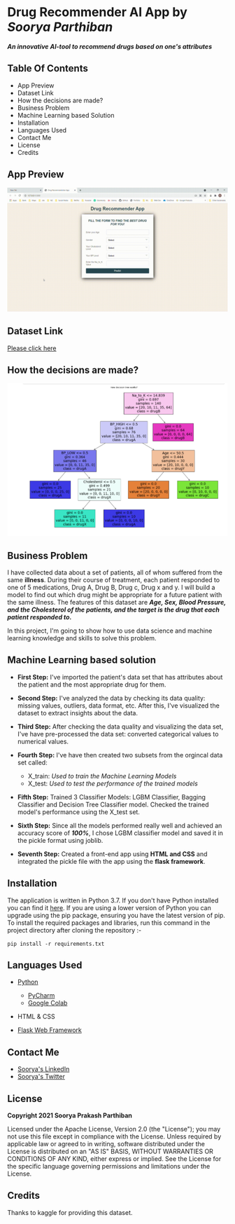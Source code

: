 # Drug Recommender AI App by ***Soorya Parthiban***

***An innovative AI-tool to recommend drugs based on one's attributes***

## Table Of Contents
* App Preview
* Dataset Link
* How the decisions are made?
* Business Problem
* Machine Learning based Solution
* Installation
* Languages Used
* Contact Me
* License
* Credits

## App Preview
![Cick Here](https://github.com/drdataSpp/ML-App4-Drug-Recommender-AI-App/blob/master/Drug%20Recommender%20App.gif)

## Dataset Link
[Please click here](https://www.kaggle.com/pablomgomez21/drugs-a-b-c-x-y-for-decision-trees)

## How the decisions are made?
![alt text](https://github.com/drdataSpp/ML-App4-Drug-Recommender-AI-App/blob/master/How%20the%20model%20works.PNG)

## Business Problem
I have collected data about a set of patients, all of whom suffered from the same **illness**. During their course of treatment, each patient responded to one of 5 medications, Drug A, Drug B, Drug c, Drug x and y. I will build a model to find out which drug might be appropriate for a future patient with the same illness. The features of this dataset are ***Age, Sex, Blood Pressure, and the Cholesterol of the patients, and the target is the drug that each patient responded to.***

In this project, I'm going to show how to use data science and machine learning knowledge and skills to solve this problem.

## Machine Learning based solution
* **First Step:** I've imported the patient's data set that has attributes about the patient and the most appropriate drug for them.
* **Second Step:** I've analyzed the data by checking its data quality: missing values, outliers, data format, etc. After this, I've visualized the dataset to extract insights about the data.
* **Third Step:** After checking the data quality and visualizing the data set, I've have pre-processed the data set: converted categorical values to numerical values.
* **Fourth Step:** I've have then created two subsets from the orgincal data set called:
  * X_train: *Used to train the Machine Learning Models*
  * X_test: *Used to test the performance of the trained models*
  
 * **Fifth Step:** Trained 3 Classifier Models: LGBM Classifier, Bagging Classifier and Decision Tree Classifier model. Checked the trained model's performance using the X_test set.
 
 * **Sixth Step:** Since all the models performed really well and achieved an accuracy score of ***100%***, I chose LGBM classifier model and saved it in the pickle format using joblib.
 
 * **Seventh Step:** Created a front-end app using **HTML and CSS** and integrated the pickle file with the app using the **flask framework**.
 
## Installation
The application is written in Python 3.7. If you don't have Python installed you can find it [here](https://www.python.org/). If you are using a lower version of Python you can upgrade using the pip package, ensuring you have the latest version of pip. To install the required packages and libraries, run this command in the project directory after cloning the repository :-

```
pip install -r requirements.txt
```
## Languages Used
* [Python](https://www.python.org/)
  * [PyCharm](https://www.jetbrains.com/pycharm/)
  * [Google Colab](https://colab.research.google.com/notebooks/intro.ipynb)
  
* HTML & CSS 

* [Flask Web Framework](https://flask.palletsprojects.com/en/1.1.x/)

## Contact Me
* [Soorya's LinkedIn](https://www.linkedin.com/in/sooryaprakashparthiban/)
* [Soorya's Twitter](https://twitter.com/Drdataspp)

## License
**Copyright 2021 Soorya Prakash Parthiban**

Licensed under the Apache License, Version 2.0 (the "License"); you may not use this file except in compliance with the License. Unless required by applicable law or agreed to in writing, software distributed under the License is distributed on an "AS IS" BASIS, WITHOUT WARRANTIES OR CONDITIONS OF ANY KIND, either express or implied. See the License for the specific language governing permissions and limitations under the License.

## Credits
Thanks to kaggle for providing this dataset.
